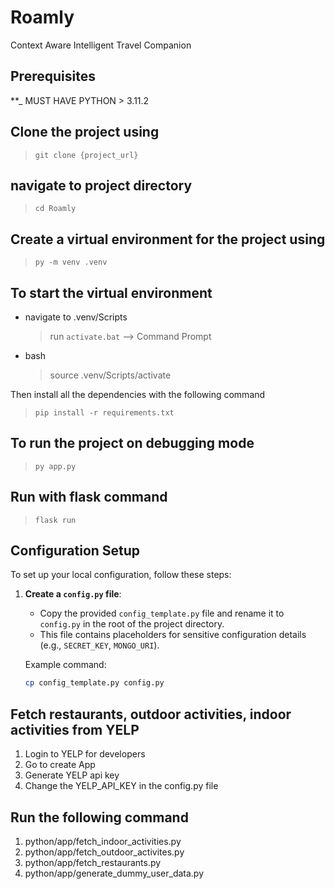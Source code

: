 # Roamly

Context Aware Intelligent Travel Companion

## Prerequisites

\*\*\_ MUST HAVE PYTHON > 3.11.2

## Clone the project using

> `git clone {project_url}`

## navigate to project directory

> `cd Roamly`

## Create a virtual environment for the project using

> `py -m venv .venv`

## To start the virtual environment

- navigate to .venv/Scripts

  > run `activate.bat` --> Command Prompt

- bash
  > source .venv/Scripts/activate

Then install all the dependencies with the following command

> `pip install -r requirements.txt`

## To run the project on debugging mode

> `py app.py`

## Run with flask command

> `flask run`

## Configuration Setup

To set up your local configuration, follow these steps:

1. **Create a `config.py` file**:

   - Copy the provided `config_template.py` file and rename it to `config.py` in the root of the project directory.
   - This file contains placeholders for sensitive configuration details (e.g., `SECRET_KEY`, `MONGO_URI`).

   Example command:

   ```bash
   cp config_template.py config.py
   ```

## Fetch restaurants, outdoor activities, indoor activities from YELP

1. Login to YELP for developers
2. Go to create App
3. Generate YELP api key
4. Change the YELP_API_KEY in the config.py file

## Run the following command

1. python/app/fetch_indoor_activities.py
2. python/app/fetch_outdoor_activites.py
3. python/app/fetch_restaurants.py
4. python/app/generate_dummy_user_data.py
